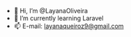 - 👋 Hi, I’m @LayanaOliveira
- 🌱 I’m currently learning Laravel
- 📫 E-mail: layanaqueiroz9@gmail.com

<!---
LayanaOliveira/LayanaOliveira is a ✨ special ✨ repository because its `README.md` (this file) appears on your GitHub profile.
You can click the Preview link to take a look at your changes.
--->
